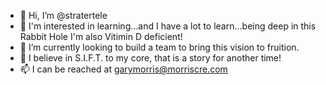 - 👋 Hi, I’m @stratertele
- 👀 I'm interested in learning...and I have a lot to learn...being deep in this Rabbit Hole I'm also Vitimin D deficient!
- 🌱 I’m currently looking to build a team to bring this vision to fruition.
- 💞️ I believe in S.I.F.T. to my core, that is a story for another time!
- 📫 I can be reached at garymorris@morriscre.com

<!---
stratertele/stratertele is a ✨ special ✨ repository because its `README.md` (this file) appears on your GitHub profile.
You can click the Preview link to take a look at your changes.
--->
